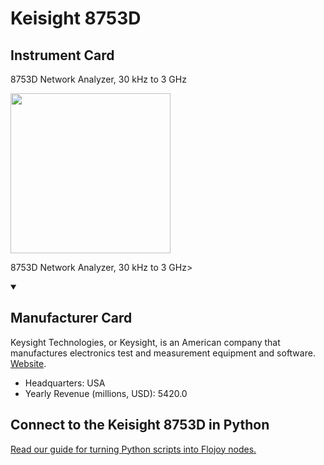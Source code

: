 
# Keisight 8753D

## Instrument Card

<div className="flex">

<div>

8753D Network Analyzer, 30 kHz to 3 GHz

</div>

<img width="256" src="https://v5.airtableusercontent.com/v1/19/19/1691539200000/S67ZstcvTmNttCLpjveduw/nbKIIDOsGZBTKeimHEm-E8QxHTWpG9xPUwMUZEFKcTpbcgOQsYlHOtyp0eOfAW1KvVAifmBA2TKb533F5oIm3P5MxMh4xnT1hfCPb-UDRN8/GrwD_qhrtETMJ-33S1M3Qnx8Phn3WY6_YMVV7lW3xCU"/>

</div>

8753D Network Analyzer, 30 kHz to 3 GHz>

<details open>
<summary><h2>Manufacturer Card</h2></summary>

Keysight Technologies, or Keysight, is an American company that manufactures electronics test and measurement equipment and software. <a href="https://www.keysight.com/us/en/home.html">Website</a>.

<ul>
  <li>Headquarters: USA</li>
  <li>Yearly Revenue (millions, USD): 5420.0</li>
</ul>
</details>

## Connect to the Keisight 8753D in Python

[Read our guide for turning Python scripts into Flojoy nodes.](https://docs.flojoy.ai/custom-nodes/creating-custom-node/)


